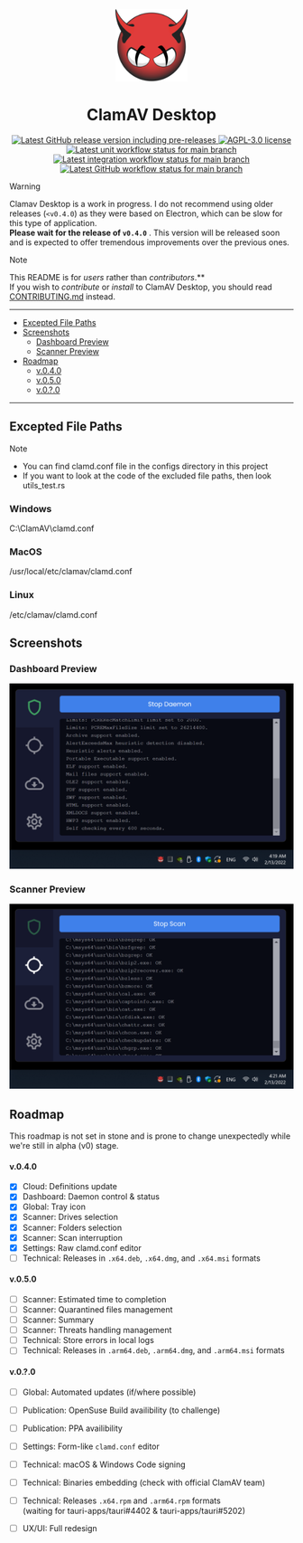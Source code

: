 <p align="center">
  <img alt="ClamAV Desktop Logo" height="128" src="assets/icons/icon.svg" />
  <h1 align="center">ClamAV Desktop</h1>
</p>

<p align="center">
  <a aria-label="Go to the latest Github release" href="https://github.com/ivangabriele/clamav-desktop/releases">
    <img alt="Latest GitHub release version including pre-releases" src="https://img.shields.io/github/v/release/ivangabriele/clamav-desktop?include_prereleases&sort=semver&style=for-the-badge&labelColor=000">
  </a>
  <a aria-label="Open the AGPL-3.0 license" href="https://github.com/ivangabriele/clamav-desktop/blob/main/LICENSE">
    <img alt="AGPL-3.0 license" src="https://img.shields.io/github/license/ivangabriele/clamav-desktop?style=for-the-badge&labelColor=000">
  </a>
  <a aria-label="Go to the main branch unit workflow history" href="https://github.com/ivangabriele/clamav-desktop/actions?query=branch%3Amain+workflow%3AUnit">
    <img alt="Latest unit workflow status for main branch" src="https://img.shields.io/github/actions/workflow/status/ivangabriele/clamav-desktop/unit.yml?branch=main&label=Unit&style=for-the-badge&labelColor=000">
  </a>
  <a aria-label="Go to the main branch integration workflow history" href="https://github.com/ivangabriele/clamav-desktop/actions?query=branch%3Amain+workflow%3AIntegration">
    <img alt="Latest integration workflow status for main branch" src="https://img.shields.io/github/actions/workflow/status/ivangabriele/clamav-desktop/integration.yml?branch=main&label=Integration&style=for-the-badge&labelColor=000">
  </a>
  <a aria-label="Go to code coverage dashboard" href="https://app.codecov.io/github/ivangabriele/clamav-desktop">
    <img alt="Latest GitHub workflow status for main branch" src="https://img.shields.io/codecov/c/github/ivangabriele/clamav-desktop?style=for-the-badge&labelColor=000">
  </a>
</p>

> [!WARNING]  
> Clamav Desktop is a work in progress. I do not recommend using older releases (`<v0.4.0`)
> as they were based on Electron, which can be slow for this type of application.  
> **Please wait for the release of `v0.4.0`** . This version will be released soon
> and is expected to offer tremendous improvements over the previous ones.

> [!NOTE]  
> This README is for _users_ rather than _contributors_.**  
> If you wish to _contribute_ or _install_ to ClamAV Desktop, you should read [CONTRIBUTING.md](CONTRIBUTING.md) instead.
---
- [Excepted File Paths](#excepted-file-paths)
- [Screenshots](#screenshots)
  - [Dashboard Preview](#dashboard-preview)
  - [Scanner Preview](#scanner-preview)
- [Roadmap](#roadmap)
    - [v.0.4.0](#v040)
    - [v.0.5.0](#v050)
    - [v.0.?.0](#v00)

---
## Excepted File Paths
> [!NOTE]
>- You can find clamd.conf file in the configs directory in this project
>- If you want to look at the code of the excluded file paths, then look utils_test.rs
### Windows
C:\ClamAV\clamd.conf
### MacOS
/usr/local/etc/clamav/clamd.conf
### Linux
/etc/clamav/clamd.conf
  
## Screenshots

### Dashboard Preview

![ClamAV Desktop Dashboard](/docs/screenshot-dashboard.png)

### Scanner Preview

![ClamAV Desktop Scanner](/docs/screenshot-scanner.png)

## Roadmap

This roadmap is not set in stone and is prone to change unexpectedly while we're still in alpha (v0) stage.

#### v.0.4.0

- [x] Cloud: Definitions update
- [x] Dashboard: Daemon control & status
- [x] Global: Tray icon 
- [x] Scanner: Drives selection
- [x] Scanner: Folders selection
- [x] Scanner: Scan interruption
- [x] Settings: Raw clamd.conf editor 
- [ ] Technical: Releases in `.x64.deb`, `.x64.dmg`, and `.x64.msi` formats

#### v.0.5.0

- [ ] Scanner: Estimated time to completion
- [ ] Scanner: Quarantined files management
- [ ] Scanner: Summary
- [ ] Scanner: Threats handling management
- [ ] Technical: Store errors in local logs
- [ ] Technical: Releases in `.arm64.deb`, `.arm64.dmg`, and `.arm64.msi` formats

#### v.0.?.0

- [ ] Global: Automated updates (if/where possible)
- [ ] Publication: OpenSuse Build availibility (to challenge)
- [ ] Publication: PPA availibility
- [ ] Settings: Form-like `clamd.conf` editor
- [ ] Technical: macOS & Windows Code signing
- [ ] Technical: Binaries embedding (check with official ClamAV team)
- [ ] Technical: Releases `.x64.rpm` and `.arm64.rpm` formats  
  (waiting for tauri-apps/tauri#4402 & tauri-apps/tauri#5202)
- [ ] UX/UI: Full redesign


